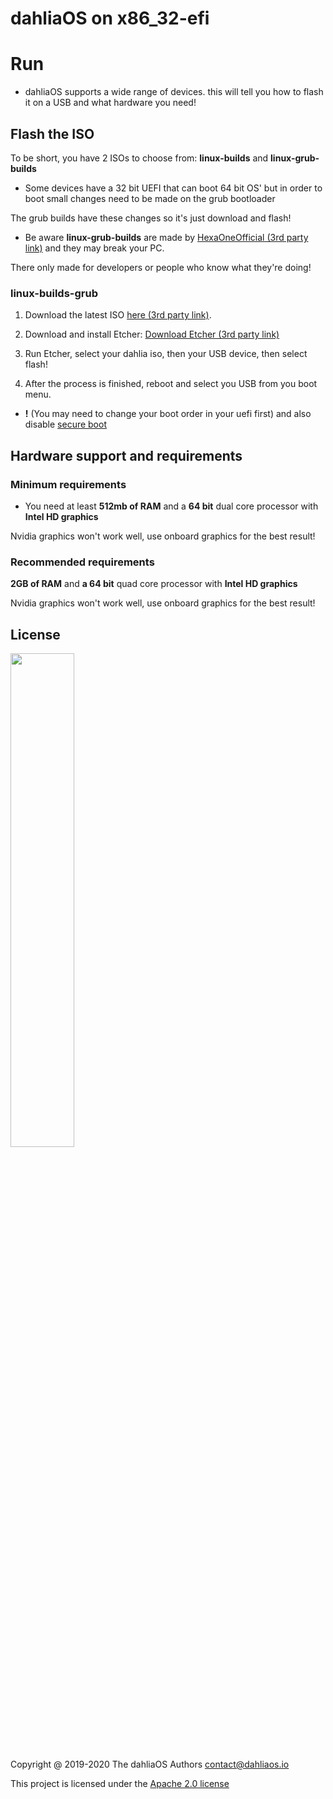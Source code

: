 # dahliaOS on x86_32-efi

# Run 

- dahliaOS supports a wide range of devices. this will tell you how to flash it on a USB and what hardware you need!

## Flash the ISO

To be short, you have 2 ISOs to choose from: **linux-builds** and **linux-grub-builds**

- Some devices have a 32 bit UEFI that can boot 64 bit OS' but in order to boot small changes need to be made on the grub bootloader

The grub builds have these changes so it's just download and flash!

- Be aware **linux-grub-builds** are made by [HexaOneOfficial (3rd party link)](https://github.com/HexaOneOfficial) and they may break your PC.

There only made for developers or people who know what they're doing!

### linux-builds-grub

1. Download the latest ISO [here (3rd party link)](https://github.com/HexaOneOfficial/dahliaos/releases/download/200830/DahliaOS200830.iso).

2. Download and install Etcher: [Download Etcher (3rd party link)](https://www.balena.io/etcher/)

3. Run Etcher, select your dahlia iso, then your USB device, then select flash!

4. After the process is finished, reboot and select you USB from you boot menu. 

- **!** (You may need to change your boot order in your uefi first) and also disable [secure boot](../assets/secure-boot/Disable-Secure-Boot.md)

## Hardware support and requirements

### Minimum requirements

- You need at least **512mb of RAM** and a **64 bit** dual core processor with **Intel HD graphics**

Nvidia graphics won't work well, use onboard graphics for the best result!

### Recommended requirements

**2GB of RAM** and **a 64 bit** quad core processor with **Intel HD graphics**

Nvidia graphics won't work well, use onboard graphics for the best result!

## License

<p align="left">
  <img width="45%" src="https://github.com/dahlia-os/brand/blob/master/Logo%20SVGs/dahliaOS%20logo%20with%20text%20(drop%20shadow).svg"
</p>

Copyright @ 2019-2020 The dahliaOS Authors contact@dahliaos.io

This project is licensed under the [Apache 2.0 license](../LICENSE)
